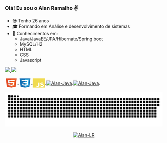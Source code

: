 ### Olá! Eu sou o Alan Ramalho ✌



- 😎 Tenho 26 anos
- 🎓 Formando em Análise e desenvolvimento de sistemas
- 🧠 Conhecimentos em:<br> 
    * Java/JavaEE/JPA/Hibernate/Spring boot<br>
    * MySQL/H2<br>
    * HTML<br>
    * CSS<br>
    * Javascript<br>




<div>
  <a href="https://github.com/Alan-LR/Alan-LR">
  <img height="180em" src="https://github-readme-stats.vercel.app/api?username=Alan-LR&show_icons=true&theme=highcontrast&include_all_commits=true&count_private=true&title_color=blue"/>
  <img height="180em" src="https://github-readme-stats.vercel.app/api/top-langs/?username=Alan-LR&layout=compact&langs_count=7&theme=highcontrast&title_color=blue"/>
</div>
</div>
<div style="display: inline_block"><br>
  <img align="center" alt="Alan-HTML" height="30" width="40" src="https://raw.githubusercontent.com/devicons/devicon/master/icons/html5/html5-original.svg">
  <img align="center" alt="Alan-CSS" height="30" width="40" src="https://raw.githubusercontent.com/devicons/devicon/master/icons/css3/css3-original.svg">
  <img align="center" alt="Alan-Js" height="30" width="40" src="https://raw.githubusercontent.com/devicons/devicon/master/icons/javascript/javascript-plain.svg"> 
  <img align="center" alt="Alan-Java" height="30" width="40" src="https://cdn.jsdelivr.net/gh/devicons/devicon/icons/java/java-original.svg"/>
  <img align="center" alt="Alan-Java" height="30" width="40" src="https://cdn.jsdelivr.net/gh/devicons/devicon/icons/spring/spring-original.svg"/>
  
   <img  />
  
</div>



  ![Snake animation](https://github.com/Alan-LR/Alan-LR/blob/output/github-contribution-grid-snake.svg)
  
  
  <div align="center">
  <img align="center" src="https://github-readme-streak-stats.herokuapp.com/?user=Alan-LR&theme=highcontrast" alt="Alan-LR" />
  </div>
